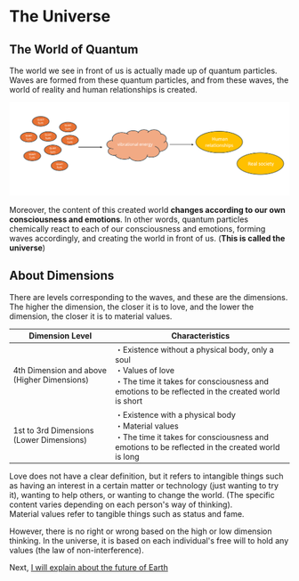 # The Universe
## The World of Quantum
The world we see in front of us is actually made up of quantum particles.<br>
Waves are formed from these quantum particles, and from these waves, the world of reality and human relationships is created.

![3](../japanese/images/3.png)

Moreover, the content of this created world **changes according to our own consciousness and emotions**. In other words, quantum particles chemically react to each of our consciousness and emotions, forming waves accordingly, and creating the world in front of us. (**This is called the universe**)
## About Dimensions
There are levels corresponding to the waves, and these are the dimensions.
The higher the dimension, the closer it is to love, and the lower the dimension, the closer it is to material values.

| Dimension Level | Characteristics |
|---|---|
| 4th Dimension and above (Higher Dimensions) | ・Existence without a physical body, only a soul<br>・Values of love<br>・The time it takes for consciousness and emotions to be reflected in the created world is short |
| 1st to 3rd Dimensions (Lower Dimensions) | ・Existence with a physical body<br>・Material values<br>・The time it takes for consciousness and emotions to be reflected in the created world is long |

Love does not have a clear definition, but it refers to intangible things such as having an interest in a certain matter or technology (just wanting to try it), wanting to help others, or wanting to change the world. (The specific content varies depending on each person's way of thinking).<br>
Material values refer to tangible things such as status and fame.

However, there is no right or wrong based on the high or low dimension thinking. In the universe, it is based on each individual's free will to hold any values (the law of non-interference).<br>

Next, [I will explain about the future of Earth](./the-future-of-earth.md)